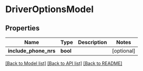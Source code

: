 # DriverOptionsModel

## Properties
Name | Type | Description | Notes
------------ | ------------- | ------------- | -------------
**include_phone_nrs** | **bool** |  | [optional] 

[[Back to Model list]](../README.md#documentation-for-models) [[Back to API list]](../README.md#documentation-for-api-endpoints) [[Back to README]](../README.md)


